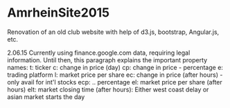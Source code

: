 # AmrheinSite2015
Renovation of an old club website with help of d3.js, bootstrap, Angular.js, etc.

2.06.15
Currently using finance.google.com data, requiring legal information. Until then, this paragraph explains the important property names:
	t: ticker
	c: change in price (day)
	cp: change in price - percentage
	e: trading platform
	l: market price per share
	ec: change in price (after hours) - only avail for int'l stocks
	ecp: .. percentage
	el: market price per share (after hours)
	elt: market closing time (after hours): Either west coast delay or asian market starts the day